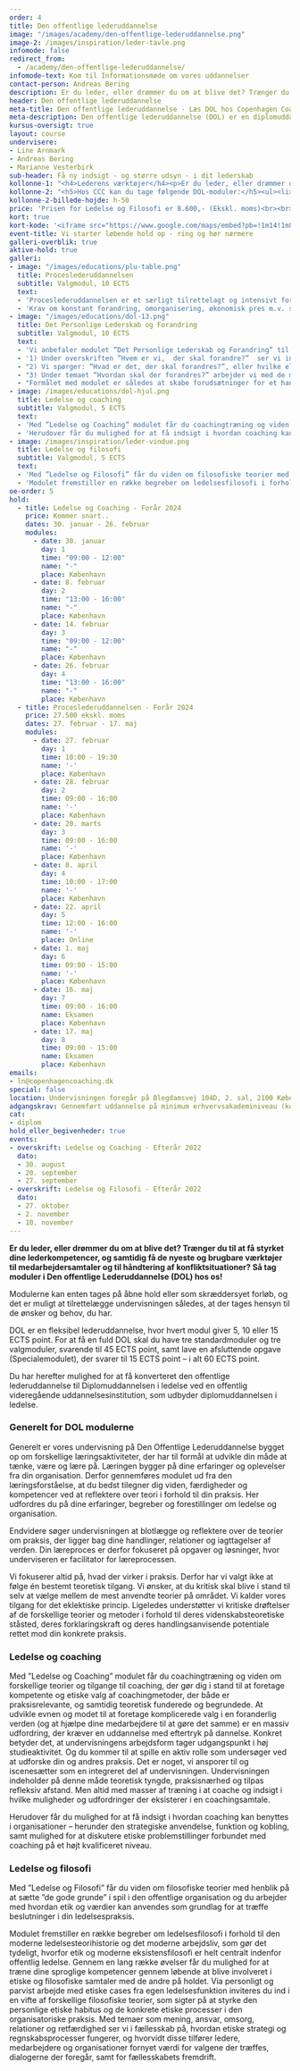 ```yaml
---
order: 4
title: Den offentlige lederuddannelse
image: "/images/academy/den-offentlige-lederuddannelse.png"
image-2: /images/inspiration/leder-tavle.png
infomode: false
redirect_from:
  - /academy/den-offentlige-lederuddannelse/
infomode-text: Kom til Informationsmøde om vores uddannelser
contact-person: Andreas Bering
description: Er du leder, eller drømmer du om at blive det? Trænger du til at få styrket dine lederkompetencer, og samtidig få de nyeste og brugbare værktøjer til medarbejdersamtaler og til håndtering af konfliktsituationer?
header: Den offentlige lederuddannelse
meta-title: Den offentlige lederuddannelse - Læs DOL hos Copenhagen Coaching Center
meta-description: Den offentlige lederuddannelse (DOL) er en diplomuddannelse for dig, der er leder eller drømmer om at blive det. Styrk dine lederkompetencer med CCC.
kursus-oversigt: true
layout: course
undervisere:
- Line Arnmark
- Andreas Bering
- Marianne Vesterbirk
sub-header: Få ny indsigt - og større udsyn - i dit lederskab
kollonne-1: "<h4>Lederens værktøjer</h4><p>Er du leder, eller drømmer du om at blive det? Trænger du til at få styrket dine lederkompetencer, og samtidig få de nyeste og brugbare værktøjer til medarbejdersamtaler og til håndtering af konfliktsituationer? Så tag moduler i Den offentlige Lederuddannelse (DOL) hos os!</p><p>Modulerne kan enten tages på åbne hold eller som skræddersyet forløb, og det er muligt at tilrettelægge undervisningen således, at der tages hensyn til de ønsker og behov, du har</p><h5>DOL – lederuddannelsen</h5><p>Generelt er vores undervisning på Den Offentlige Lederuddannelse bygget op om forskellige læringsaktiviteter, der har til formål at udvikle din måde at tænke, være og lære på. Læringen bygger på dine erfaringer og oplevelser fra din organisation. Derfor gennemføres modulet ud fra den læringsforståelse, at du bedst tilegner dig viden, færdigheder og kompetencer ved at reflektere over teori i forhold til din praksis. Her udfordres du på dine erfaringer, begreber og forestillinger om ledelse og organisation.</p><p>Endvidere søger undervisningen at blotlægge og reflektere over de teorier om praksis, der ligger bag dine handlinger, relationer og iagttagelser af verden. Din læreproces er derfor fokuseret på opgaver og løsninger, hvor underviseren er facilitator for læreprocessen.</p><p>Vi fokuserer altid på, hvad der virker i praksis. Derfor har vi valgt ikke at følge én bestemt teoretisk tilgang. Vi ønsker, at du kritisk skal blive i stand til selv at vælge mellem de mest anvendte teorier på området. Vi kalder vores tilgang for det eklektiske princip. Ligeledes understøtter vi kritiske drøftelser af de forskellige teorier og metoder i forhold til deres videnskabsteoretiske ståsted, deres forklaringskraft og deres handlingsanvisende potentiale rettet mod din konkrete praksis.</p>"
kollonne-2: "<h5>Hos CCC kan du tage følgende DOL-moduler:</h5><ul><li>Det Personlige Lederskab og Forandring (Standardmodul, 10 ECTS)</li><li>Ledelse af Medarbejdere og Faglig Udvikling (Standardmodul, 10 ECTS)</li><li>Proceslederuddannelsen (Valgmodul, 10 ECTS)</li><li>Ledelse af forandrings- og udviklingsprocesser i offentlige organisationer (Valgmodul, 5 ECTS)</li><li>Ledelse og Coaching (valgmodul, 5 ECTS)</li><li>Projektledelse (valgmodul, 5 ECTS)</li><li>Ledelse og Filosofi (valgmodul, 5 ECTS)</li><li>Specialemodul (15 ECTS)</li></ul>"
kollonne-2-billede-hojde: h-50
price: 'Prisen for Ledelse og Filosofi er 8.600,- (Ekskl. moms)<br><br>Proceslederuddannelsen: 27.500,- (Ekskl. moms) inkl. Forplejning, litteratur, BIG FIVE test og to individuelle coachinger med en certificeret coach fra Copenhagen Coaching Center<br><br>Det Personlige Lederskab og Forandring: 27.500,- (Ekskl. moms) inkl. Forplejning, overnatning mellem 2. og 3. maj 2023 (Ikke oblikatorisk), litteratur, BIG FIVE test og to individuelle coachinger med en certificeret coach fra Copenhagen Coaching Center.'
kort: true
kort-kode: '<iframe src="https://www.google.com/maps/embed?pb=!1m14!1m8!1m3!1d8980.411292653132!2d12.5359398!3d55.756716!3m2!1i1024!2i768!4f13.1!3m3!1m2!1s0x0%3A0x18925c9493275165!2sGentofte%20B%C3%B8rnevenner!5e0!3m2!1sda!2sdk!4v1656071445879!5m2!1sda!2sdk" width="100%" height="200" style="border:0;" allowfullscreen="" loading="lazy" referrerpolicy="no-referrer-when-downgrade"></iframe>'
event-title: Vi starter løbende hold op - ring og hør nærmere
galleri-overblik: true
aktive-hold: true
galleri:
- image: "/images/educations/plu-table.png"
  title: Proceslederuddannelsen
  subtitle: Valgmodul, 10 ECTS
  text:
  - 'Proceslederuddannelsen er et særligt tilrettelagt og intensivt forløb, der består af to valgfag fra Diplomuddannelsen i Offentlig Ledelse (DOL). De to valgfag er Ledelse & Coaching og Ledelse af Forandrings- og Udviklingsprocesser. Det løber over knapt halvanden måned. Forløbet består af 1 internat/seminar, 3 online webinar á 3 timer, 1 dags undervisning, 1 hel gruppedag og to individuelle coachingsessioner. Herudover er deltagelse i to dages fælles eksamen med fokus på praktiske coachingfærdigheder, procesdesign og facilitering obligatorisk. Endvidere tilbydes alle deltagerne en BIG FIVE personlighedstest med en coachende tilbagemeldingssamtale. BIG FIVE er et af markedets bedst underbyggede personlighedstests til ledere.'
  - 'Krav om konstant forandring, omorganisering, økonomisk pres m.v. skaber behov for professionel procesledelse. Proceslederuddannelsen giver dig et solidt fundament til at stå myndigt og dialogisk i ledelsesopgaven. Med de to moduler vil du kunne mestre den sunde og veldesignede proces, der giver dit og organisationens arbejde retning og mening. Du vil kunne samle organisationen, når der er behov for det, og inspirere til den gode idé eller den ekstra indsats. Du vil også blive klædt på til at se og forstå den enkelte medarbejders perspektiv i organisationen. Forventninger fra medarbejdere om medinddragelse og samskabelse som en del af virksomhedens kultur, drift og udvikling kalder dels på, at du har grundlæggende færdigheder i coaching og dels på, at du kan håndtere, forstå og vurdere de forskellige forandringer, der er til stede i organisationers liv, og som kalder på løbende tilpasninger og kursskifte. God procesledelse kræver evner til at styre, rumme og stimulere menneskelig og faglig mangfoldighed i retning af fælles udvikling og mål'
- image: "/images/educations/dol-13.png"
  title: Det Personlige Lederskab og Forandring
  subtitle: Valgmodul, 10 ECTS
  text:
  - 'Vi anbefaler modulet ”Det Personlige Lederskab og Forandring” til dig, der har brug for at skærpe blikket på egen kompetenceudvikling og sætte dig selv i fokus som leder. Modulet har fokus på at styrke dine personlige handlekompetencer og på den praksis, du er leder i. Modulet har tre overordnede temaer, som sætter fokus på dit lederskab:'
  - '1) Under overskriften ”Hvem er vi,  der skal forandre?”  ser vi indad. Vi bruger en personlighedstest, BIG FIVE, til at reflektere og analysere din lederstil og dine mønstre. Hvad giver energi, og hvad trækker energien væk fra dine arbejdsopgaver? Hvordan reagerer du typisk, når der er modvind, og du er ude af komfortzonen? Hvordan påvirker din kontekst dig, og hvilke forestillinger har du om det personlige lederskab og de forandringer, der er en uundgåelig del af din verden? Dine forestillinger om dit lederskab sættes i forhold til betydningen af valg og fravalg af forskellige ledelses- og forandringsteoretiske perspektiver.'
  - "2) Vi spørger: “Hvad er det, der skal forandres?”, eller hvilke elementer kan forandres? Hvordan ser den politiske og administrative kontekst ud? Hvordan har den udviklet sig, og hvordan ønsker vi  at den skal udvikle sig? Hvilke konsekvenser har konteksten og dine ønsker for din ledelsespraksis og kommunikation? Vi undersøger, hvilken betydning valg af forskellige perspektiver, teorier og metoder får for forandringsledelse og ledelsesidentitet og dine egne værdier og etikker."
  - "3) Under temaet “Hvordan skal der forandres?” arbejder vi med de metoder, der kan/skal bruges i forbindelse med en kommende forandringsproces; hvad skal forandringen ændre ved? Her vil vi gøre brug af en mangfoldighed af teoretikere, der kan inspirere dig i forhold til at lede forandringsprocesser (bl.a. temaer som modstand, legitimitet, autoritet, magt; at lede uden mandat, motivation, m.m.). Det handler med andre ord om at begynde at iklæde sig teori og metoder i forbindelse med en kommende mulig forandringsproces og i forhold til den konkrete synopsis-skrivning."
  - "Formålet med modulet er således at skabe forudsætninger for et handlekraftigt lederskab, som giver dig en personlig myndighed . Det indebærer en bevidsthed om egne mønstre og værdier, en kompetent og bevidst brug af kommunikative  færdigheder samt evnen til at sætte retning for og understøtte faglige og organisatoriske forandringer. De centrale teoretiske blikke på det faglige og personlige lederskab og udviklingen af lederidentiteten er kommunikationsteori og ledelses- og forandringsteori, herunder systemisk- og socialkonstruktionistisk inspireret ledelsesteori. Desuden trækker modulet på filosofiske bidrag til den faglige og personlige lederdannnelse , og vi arbejder her med etikker, begrebsafklaring, kommunikation og ledelsesmæssigt nærvær via filosofiske inspirerede samtaleformer (fx protreptisk og sokratisk dialog), samt teorier om kapacitetsopbygning og kompetenceudvikling, herunder coaching og den coachende lederstil."
- image: /images/educations/dol-hjul.png
  title: Ledelse og coaching
  subtitle: Valgmodul, 5 ECTS
  text:
  - 'Med ”Ledelse og Coaching” modulet får du coachingtræning og viden om forskellige teorier og tilgange til coaching, der gør dig i stand til at foretage kompetente og etiske valg af coachingmetoder, der både er praksisrelevante, og samtidig teoretisk funderede og begrundede. At udvikle evnen og modet til at foretage komplicerede valg i en foranderlig verden (og at hjælpe dine medarbejdere til at gøre det samme) er en massiv udfordring, der kræver en uddannelse med eftertryk på dannelse. Konkret betyder det, at undervisningens arbejdsform tager udgangspunkt i høj studieaktivitet. Og du kommer til at spille en aktiv rolle som undersøger ved at udforske din og andres praksis. Det er noget, vi ansporer til og iscenesætter som en integreret del af undervisningen. Undervisningen indeholder på denne måde teoretisk tyngde, praksisnærhed og tilpas refleksiv afstand. Men altid med masser af træning i at coache og indsigt i hvilke muligheder og udfordringer der eksisterer i en coachingsamtale.'
  - 'Herudover får du mulighed for at få indsigt i hvordan coaching kan benyttes i organisationer – herunder den strategiske anvendelse, funktion og kobling, samt mulighed for at diskutere etiske problemstillinger forbundet med coaching på et højt kvalificeret niveau.'
- image: /images/inspiration/leder-vindue.png
  title: Ledelse og filosofi
  subtitle: Valgmodul, 5 ECTS
  text:
  - 'Med ”Ledelse og Filosofi” får du viden om filosofiske teorier med henblik på at sætte ”de gode grunde” i spil i den offentlige organisation og du arbejder med hvordan etik og værdier kan anvendes som grundlag for at træffe beslutninger i din ledelsespraksis.'
  - 'Modulet fremstiller en række begreber om ledelsesfilosofi i forhold til den moderne ledelsesteorihistorie og det moderne arbejdsliv, som gør det tydeligt, hvorfor etik og moderne eksistensfilosofi er helt centralt indenfor offentlig ledelse. Gennem en lang række øvelser får du mulighed for at træne dine sproglige kompetencer gennem løbende at blive involveret i etiske og filosofiske samtaler med de andre på holdet. Via personligt og parvist arbejde med etiske cases fra egen ledelsesfunktion inviteres du ind i en vifte af forskellige filosofiske teorier, som sigter på at styrke den personlige etiske habitus og de konkrete etiske processer i den organisatoriske praksis. Med temaer som mening, ansvar, omsorg, relationer og retfærdighed ser vi i fællesskab på, hvordan etiske strategi og regnskabsprocesser fungerer, og hvorvidt disse tilfører ledere, medarbejdere og organisationer fornyet værdi for valgene der træffes, dialogerne der foregår, samt for fællesskabets fremdrift.'
oe-order: 5
hold:
  - title: Ledelse og Coaching - Forår 2024
    price: Kommer snart..
    dates: 30. januar - 26. februar
    modules:
      - date: 30. januar
        day: 1
        time: "09:00 - 12:00"
        name: "-"
        place: København
      - date: 8. februar
        day: 2
        time: "13:00 - 16:00"
        name: "-"
        place: København
      - date: 14. februar
        day: 3
        time: "09:00 - 12:00"
        name: "-"
        place: København
      - date: 26. februar
        day: 4
        time: "13:00 - 16:00"
        name: "-"
        place: København
  - title: Proceslederuddannelsen - Forår 2024
    price: 27.500 ekskl. moms
    dates: 27. februar - 17. maj
    modules:
      - date: 27. februar
        day: 1
        time: 10:00 - 19:30
        name: '-'
        place: København
      - date: 28. februar
        day: 2
        time: 09:00 - 16:00
        name: '-'
        place: København
      - date: 20. marts
        day: 3
        time: 09:00 - 16:00
        name: '-'
        place: København
      - date: 8. april
        day: 4
        time: 10:00 - 17:00
        name: '-'
        place: København
      - date: 22. april
        day: 5
        time: 12:00 - 16:00
        name: '-'
        place: Online
      - date: 1. maj
        day: 6
        time: 09:00 - 15:00
        name: '-'
        place: København
      - date: 16. maj
        day: 7
        time: 09:00 - 16:00
        name: Eksamen
        place: København
      - date: 17. maj
        day: 8
        time: 09:00 - 15:00
        name: Eksamen
        place: København
emails:
- ln@copenhagencoaching.dk
special: false
location: Undervisningen foregår på Blegdamsvej 104D, 2. sal, 2100 København Ø.
adgangskrav: Gennemført uddannelse på minimum erhvervsakademiniveau (kort videregående uddannelse) eller bevis for tilsvarende realkompetencer udstedt af en professionshøjskole eller et erhvervsakademi. Hertil kommer to års relevant erhvervserfaring.
cat:
- diplom
hold_eller_begivenheder: true
events:
- overskrift: Ledelse og Coaching - Efterår 2022
  dato:
  - 30. august
  - 20. september
  - 27. september
- overskrift: Ledelse og Filosofi - Efterår 2022
  dato:
  - 27. oktober
  - 2. november
  - 10. november
---
```


**Er du leder, eller drømmer du om at blive det? Trænger du til at få styrket dine lederkompetencer, og samtidig få de nyeste og brugbare værktøjer til medarbejdersamtaler og til håndtering af konfliktsituationer? Så tag moduler i Den offentlige Lederuddannelse (DOL) hos os!**

Modulerne kan enten tages på åbne hold eller som skræddersyet forløb, og det er muligt at tilrettelægge undervisningen således, at der tages hensyn til de ønsker og behov, du har.

DOL er en fleksibel lederuddannelse, hvor hvert modul giver 5, 10 eller 15 ECTS point. For at få en fuld DOL skal du have tre standardmoduler og tre valgmoduler, svarende til 45 ECTS point, samt lave en afsluttende opgave (Specialemodulet), der svarer til 15 ECTS point – i alt 60 ECTS point.

Du har herefter mulighed for at få konverteret den offentlige lederuddannelse til Diplomuddannelsen i ledelse ved en offentlig videregående uddannelsesinstitution, som udbyder diplomuddannelsen i ledelse.

### Generelt for DOL modulerne
Generelt er vores undervisning på Den Offentlige Lederuddannelse bygget op om forskellige læringsaktiviteter, der har til formål at udvikle din måde at tænke, være og lære på. Læringen bygger på dine erfaringer og oplevelser fra din organisation. Derfor gennemføres modulet ud fra den læringsforståelse, at du bedst tilegner dig viden, færdigheder og kompetencer ved at reflektere over teori i forhold til din praksis. Her udfordres du på dine erfaringer, begreber og forestillinger om ledelse og organisation.

Endvidere søger undervisningen at blotlægge og reflektere over de teorier om praksis, der ligger bag dine handlinger, relationer og iagttagelser af verden. Din læreproces er derfor fokuseret på opgaver og løsninger, hvor underviseren er facilitator for læreprocessen.

Vi fokuserer altid på, hvad der virker i praksis. Derfor har vi valgt ikke at følge én bestemt teoretisk tilgang. Vi ønsker, at du kritisk skal blive i stand til selv at vælge mellem de mest anvendte teorier på området. Vi kalder vores tilgang for det eklektiske princip. Ligeledes understøtter vi kritiske drøftelser af de forskellige teorier og metoder i forhold til deres videnskabsteoretiske ståsted, deres forklaringskraft og deres handlingsanvisende potentiale rettet mod din konkrete praksis.

### Ledelse og coaching
Med ”Ledelse og Coaching” modulet får du coachingtræning og viden om forskellige teorier og tilgange til coaching, der gør dig i stand til at foretage kompetente og etiske valg af coachingmetoder, der både er praksisrelevante, og samtidig teoretisk funderede og begrundede. At udvikle evnen og modet til at foretage komplicerede valg i en foranderlig verden (og at hjælpe dine medarbejdere til at gøre det samme) er en massiv udfordring, der kræver en uddannelse med eftertryk på dannelse. Konkret betyder det, at undervisningens arbejdsform tager udgangspunkt i høj studieaktivitet. Og du kommer til at spille en aktiv rolle som undersøger ved at udforske din og andres praksis. Det er noget, vi ansporer til og iscenesætter som en integreret del af undervisningen. Undervisningen indeholder på denne måde teoretisk tyngde, praksisnærhed og tilpas refleksiv afstand. Men altid med masser af træning i at coache og indsigt i hvilke muligheder og udfordringer der eksisterer i en coachingsamtale.

Herudover får du mulighed for at få indsigt i hvordan coaching kan benyttes i organisationer – herunder den strategiske anvendelse, funktion og kobling, samt mulighed for at diskutere etiske problemstillinger forbundet med coaching på et højt kvalificeret niveau.

### Ledelse og filosofi
Med ”Ledelse og Filosofi” får du viden om filosofiske teorier med henblik på at sætte ”de gode grunde” i spil i den offentlige organisation og du arbejder med hvordan etik og værdier kan anvendes som grundlag for at træffe beslutninger i din ledelsespraksis.

Modulet fremstiller en række begreber om ledelsesfilosofi i forhold til den moderne ledelsesteorihistorie og det moderne arbejdsliv, som gør det tydeligt, hvorfor etik og moderne eksistensfilosofi er helt centralt indenfor offentlig ledelse. Gennem en lang række øvelser får du mulighed for at træne dine sproglige kompetencer gennem løbende at blive involveret i etiske og filosofiske samtaler med de andre på holdet. Via personligt og parvist arbejde med etiske cases fra egen ledelsesfunktion inviteres du ind i en vifte af forskellige filosofiske teorier, som sigter på at styrke den personlige etiske habitus og de konkrete etiske processer i den organisatoriske praksis. Med temaer som mening, ansvar, omsorg, relationer og retfærdighed ser vi i fællesskab på, hvordan etiske strategi og regnskabsprocesser fungerer, og hvorvidt disse tilfører ledere, medarbejdere og organisationer fornyet værdi for valgene der træffes, dialogerne der foregår, samt for fællesskabets fremdrift.